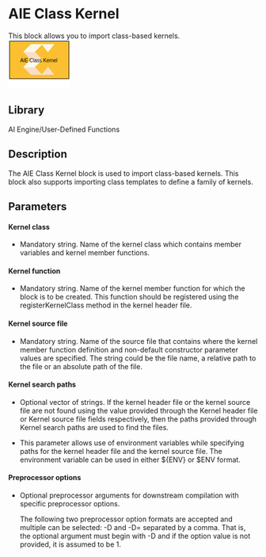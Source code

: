# AIE Class Kernel

This block allows you to import class-based kernels.  
![](./Images/block.png)  

## Library

AI Engine/User-Defined Functions

## Description

The AIE Class Kernel block is used to import class-based kernels. This
block also supports importing class templates to define a family of
kernels.

## Parameters

#### Kernel class
* Mandatory string. Name of the kernel class which contains member variables and kernel member functions.

#### Kernel function
* Mandatory string. Name of the kernel member function for which the block is to be created. This function should be registered using the registerKernelClass method in the kernel header file. 

#### Kernel source file
* Mandatory string. Name of the source file that contains where the kernel member function definition and non-default constructor parameter values are specified.
The string could be the file name, a relative path to the file or an absolute path of the file. 

#### Kernel search paths
* Optional vector of strings. If the kernel header file or the kernel source file are not found using the value provided through the Kernel header file or Kernel source file fields respectively, then the paths provided through Kernel search paths are used to find the files. 

* This parameter allows use of environment variables while specifying paths for the kernel header file and the kernel source file. The environment variable can be used in either ${ENV} or $ENV format.

#### Preprocessor options
* Optional preprocessor arguments for downstream compilation with specific preprocessor options.

  The following two preprocessor option formats are accepted and multiple can be selected: -D<name> and -D<name>=<definition> separated by a comma. That is, the optional argument must begin with -D and if the option <definition> value is not provided, it is assumed to be 1.
